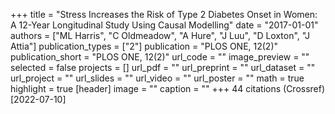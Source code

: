 +++
title = "Stress Increases the Risk of Type 2 Diabetes Onset in Women: A 12-Year Longitudinal Study Using Causal Modelling"
date = "2017-01-01"
authors = ["ML Harris", "C Oldmeadow", "A Hure", "J Luu", "D Loxton", "J Attia"]
publication_types = ["2"]
publication = "PLOS ONE, 12(2)"
publication_short = "PLOS ONE, 12(2)"
url_code = ""
image_preview = ""
selected = false
projects = []
url_pdf = ""
url_preprint = ""
url_dataset = ""
url_project = ""
url_slides = ""
url_video = ""
url_poster = ""
math = true
highlight = true
[header]
image = ""
caption = ""
+++
44 citations (Crossref) [2022-07-10]
